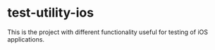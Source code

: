 # test-utility-ios
This is the project with different functionality useful for testing of iOS applications.
